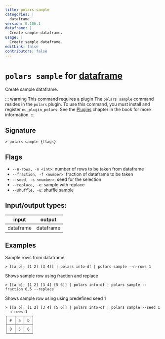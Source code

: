 ```yaml
---
title: polars sample
categories: |
  dataframe
version: 0.106.1
dataframe: |
  Create sample dataframe.
usage: |
  Create sample dataframe.
editLink: false
contributors: false
---
```

<!-- This file is automatically generated. Please edit the command in https://github.com/nushell/nushell instead. -->

# `polars sample` for [dataframe](/commands/categories/dataframe.md)

<div class='command-title'>Create sample dataframe.</div>

::: warning This command requires a plugin
The `polars sample` command resides in the `polars` plugin.
To use this command, you must install and register `nu_plugin_polars`.
See the [Plugins](/book/plugins.html) chapter in the book for more information.
:::


## Signature

```> polars sample {flags} ```

## Flags

 -  `--n-rows, -n <int>`: number of rows to be taken from dataframe
 -  `--fraction, -f <number>`: fraction of dataframe to be taken
 -  `--seed, -s <number>`: seed for the selection
 -  `--replace, -e`: sample with replace
 -  `--shuffle, -u`: shuffle sample


## Input/output types:

| input     | output    |
| --------- | --------- |
| dataframe | dataframe |
## Examples

Sample rows from dataframe
```nu
> [[a b]; [1 2] [3 4]] | polars into-df | polars sample --n-rows 1

```

Shows sample row using fraction and replace
```nu
> [[a b]; [1 2] [3 4] [5 6]] | polars into-df | polars sample --fraction 0.5 --replace

```

Shows sample row using using predefined seed 1
```nu
> [[a b]; [1 2] [3 4] [5 6]] | polars into-df | polars sample --seed 1 --n-rows 1
╭───┬───┬───╮
│ # │ a │ b │
├───┼───┼───┤
│ 0 │ 5 │ 6 │
╰───┴───┴───╯

```
